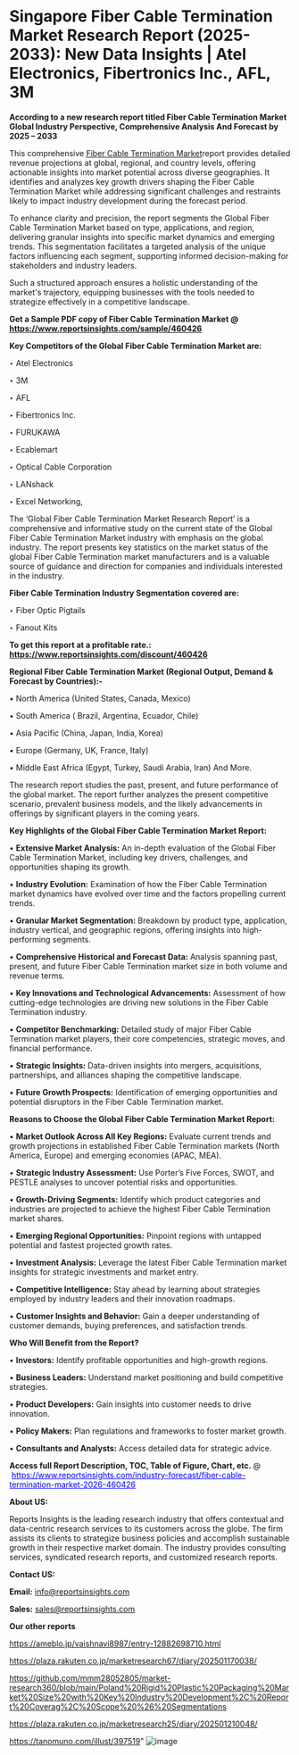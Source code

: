 # Singapore Fiber Cable Termination Market Research Report (2025-2033): New Data Insights | Atel Electronics, Fibertronics Inc., AFL, 3M

<strong>According to a new research report titled Fiber Cable Termination Market Global Industry Perspective, Comprehensive Analysis And Forecast by 2025 – 2033</strong>

This comprehensive <a href=https://www.reportsinsights.com/sample/460426>Fiber Cable Termination Market</a>report provides detailed revenue projections at global, regional, and country levels, offering actionable insights into market potential across diverse geographies. It identifies and analyzes key growth drivers shaping the Fiber Cable Termination Market while addressing significant challenges and restraints likely to impact industry development during the forecast period.

To enhance clarity and precision, the report segments the Global Fiber Cable Termination Market based on type, applications, and region, delivering granular insights into specific market dynamics and emerging trends. This segmentation facilitates a targeted analysis of the unique factors influencing each segment, supporting informed decision-making for stakeholders and industry leaders.

Such a structured approach ensures a holistic understanding of the market's trajectory, equipping businesses with the tools needed to strategize effectively in a competitive landscape.

<strong>Get a Sample PDF copy of Fiber Cable Termination Market </strong><strong>@<a href=https://www.reportsinsights.com/sample/460426 style=color:#0000ff;> https://www.reportsinsights.com/sample/460426</a></strong></font>

<strong>Key Competitors of the Global Fiber Cable Termination Market are:</strong>

‣ Atel Electronics

‣ 3M

‣ AFL

‣ Fibertronics Inc.

‣ FURUKAWA

‣ Ecablemart

‣ Optical Cable Corporation

‣ LANshack

‣ Excel Networking,

The ‘Global Fiber Cable Termination Market Research Report’ is a comprehensive and informative study on the current state of the Global Fiber Cable Termination Market industry with emphasis on the global industry. The report presents key statistics on the market status of the global Fiber Cable Termination market manufacturers and is a valuable source of guidance and direction for companies and individuals interested in the industry.

<strong>Fiber Cable Termination Industry Segmentation covered are:</strong>

‣ Fiber Optic Pigtails

‣ Fanout Kits

<strong>To get this report at a profitable rate.: <a href=https://www.reportsinsights.com/discount/460426 style=color:#0000ff;>https://www.reportsinsights.com/discount/460426</a></strong></font>

<strong>Regional Fiber Cable Termination Market (Regional Output, Demand &amp; Forecast by Countries):-</strong>

• North America (United States, Canada, Mexico)

• South America ( Brazil, Argentina, Ecuador, Chile)

• Asia Pacific (China, Japan, India, Korea)

• Europe (Germany, UK, France, Italy)

• Middle East Africa (Egypt, Turkey, Saudi Arabia, Iran) And More.

The research report studies the past, present, and future performance of the global market. The report further analyzes the present competitive scenario, prevalent business models, and the likely advancements in offerings by significant players in the coming years.

<strong>Key Highlights of the Global Fiber Cable Termination Market Report:</strong>

• <strong>Extensive Market Analysis:</strong> An in-depth evaluation of the Global Fiber Cable Termination Market, including key drivers, challenges, and opportunities shaping its growth.

• <strong>Industry Evolution:</strong> Examination of how the Fiber Cable Termination market dynamics have evolved over time and the factors propelling current trends.

• <strong>Granular Market Segmentation:</strong> Breakdown by product type, application, industry vertical, and geographic regions, offering insights into high-performing segments.

• <strong>Comprehensive Historical and Forecast Data:</strong> Analysis spanning past, present, and future Fiber Cable Termination market size in both volume and revenue terms.

• <strong>Key Innovations and Technological Advancements:</strong> Assessment of how cutting-edge technologies are driving new solutions in the Fiber Cable Termination industry.

• <strong>Competitor Benchmarking:</strong> Detailed study of major Fiber Cable Termination market players, their core competencies, strategic moves, and financial performance.

• <strong>Strategic Insights:</strong> Data-driven insights into mergers, acquisitions, partnerships, and alliances shaping the competitive landscape.

• <strong>Future Growth Prospects:</strong> Identification of emerging opportunities and potential disruptors in the Fiber Cable Termination market.

<strong>Reasons to Choose the Global Fiber Cable Termination Market Report:</strong>

• <strong>Market Outlook Across All Key Regions:</strong> Evaluate current trends and growth projections in established Fiber Cable Termination markets (North America, Europe) and emerging economies (APAC, MEA).

• <strong>Strategic Industry Assessment:</strong> Use Porter’s Five Forces, SWOT, and PESTLE analyses to uncover potential risks and opportunities.

• <strong>Growth-Driving Segments:</strong> Identify which product categories and industries are projected to achieve the highest Fiber Cable Termination market shares.

• <strong>Emerging Regional Opportunities:</strong> Pinpoint regions with untapped potential and fastest projected growth rates.

• <strong>Investment Analysis:</strong> Leverage the latest Fiber Cable Termination market insights for strategic investments and market entry.

• <strong>Competitive Intelligence:</strong> Stay ahead by learning about strategies employed by industry leaders and their innovation roadmaps.

• <strong>Customer Insights and Behavior:</strong> Gain a deeper understanding of customer demands, buying preferences, and satisfaction trends.

<strong>Who Will Benefit from the Report?</strong>

• <strong>Investors:</strong> Identify profitable opportunities and high-growth regions.

• <strong>Business Leaders:</strong> Understand market positioning and build competitive strategies.

• <strong>Product Developers:</strong> Gain insights into customer needs to drive innovation.

• <strong>Policy Makers:</strong> Plan regulations and frameworks to foster market growth.

• <strong>Consultants and Analysts:</strong> Access detailed data for strategic advice.
</ul>
<strong>Access full Report Description, TOC, Table of Figure, Chart, etc. </strong>@  <a href=https://www.reportsinsights.com/industry-forecast/fiber-cable-termination-market-2026-460426 style=color:#0000ff;>https://www.reportsinsights.com/industry-forecast/fiber-cable-termination-market-2026-460426</a></font>

<strong><strong>About US</strong>:</strong>

Reports Insights is the leading research industry that offers contextual and data-centric research services to its customers across the globe. The firm assists its clients to strategize business policies and accomplish sustainable growth in their respective market domain. The industry provides consulting services, syndicated research reports, and customized research reports.

<strong>Contact US:</strong>

<p class=""""><b>Email:</b> <a href=mailto:info@reportsinsights.com>info@reportsinsights.com</a></p>
<p class=""""><b>Sales:</b> <a href=mailto:sales@reportsinsights.com>sales@reportsinsights.com</a></p>

<strong>Our other reports</strong>

<a href=https://ameblo.jp/vaishnavi8987/entry-12882698710.html>https://ameblo.jp/vaishnavi8987/entry-12882698710.html</a>

<a href=https://plaza.rakuten.co.jp/marketresearch67/diary/202501170038/>https://plaza.rakuten.co.jp/marketresearch67/diary/202501170038/</a>

<a href=https://github.com/mmm28052805/market-research360/blob/main/Poland%20Rigid%20Plastic%20Packaging%20Market%20Size%20with%20Key%20Industry%20Development%2C%20Report%20Coverag%2C%20Scope%20%26%20Segmentations>https://github.com/mmm28052805/market-research360/blob/main/Poland%20Rigid%20Plastic%20Packaging%20Market%20Size%20with%20Key%20Industry%20Development%2C%20Report%20Coverag%2C%20Scope%20%26%20Segmentations</a>

<a href=https://plaza.rakuten.co.jp/marketresearch25/diary/202501210048/>https://plaza.rakuten.co.jp/marketresearch25/diary/202501210048/</a>

<a href=https://tanomuno.com/illust/397519>https://tanomuno.com/illust/397519</a>"
![image](https://github.com/user-attachments/assets/bb55096e-9829-4f50-b9a2-07f659e5fade)
